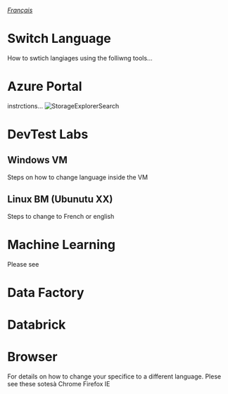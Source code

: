 _[Français](../fr/Langue.md)_
# Switch Language
How to swtich langiages using the folliwng tools...

# Azure Portal
instrctions...
![StorageExplorerSearch](images/SwitchLanguages.png) 
 # DevTest Labs
 ## Windows VM

Steps on how to change language inside the VM

## Linux BM (Ubunutu XX)

Steps to change to French or english

# Machine Learning
Please see 
# Data Factory
 
# Databrick

# Browser 
For details on how to change your specifice to a different language. Plese see these sotesà
Chrome 
Firefox
IE
